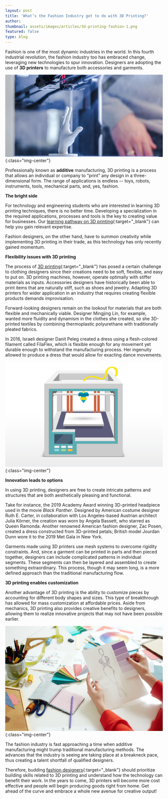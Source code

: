 ```yaml
---
layout: post
title: 'What’s the Fashion Industry got to do with 3D Printing?'
author: 
thumbnail: assets/images/articles/3d-printing-fashion-1.png
featured: false
type: blog
---
```


Fashion is one of the most dynamic industries in the world. In this fourth industrial revolution, the fashion industry too has embraced change, leveraging new technologies to spur innovation. Designers are adopting the use of **3D printers** to manufacture both accessories and garments.

![3d-printing-fashion-1](/assets/images/articles/3d-printing-fashion-1.png){:class="img-center"}

Professionally known as **additive** manufacturing, 3D printing is a process that allows an individual or company to “print” any design in a three-dimensional form. The range of applications is endless -- toys, robots, instruments, tools, mechanical parts, and, yes, fashion.

**The bright side**

For technology and engineering students who are interested in learning 3D printing techniques, there is no better time. Developing a specialization in the required applications, processes and tools is the key to creating value for businesses. Our [learning pathway on 3D printing](https://lore.online/learning-path/3D-Printing-by-Imaginarium#enrol){:target="\_blank"} can help you gain relevant expertise.

Fashion designers, on the other hand, have to summon creativity while implementing 3D printing in their trade, as this technology has only recently gained momentum.


**Flexibility issues with 3D printing**

The process of [3D printing](https://lore.online/results/3D%2520printing){:target="\_blank"} has posed a certain challenge to clothing designers since their creations need to be soft, flexible, and easy to put on. 3D printing machines, however, operate optimally with stiffer materials as inputs. Accessories designers have historically been able to print items that are naturally stiff, such as shoes and jewelry. Adapting 3D printers for wider application in an industry that requires creating flexible products demands improvisation.

Forward-looking designers remain on the lookout for materials that are both flexible and mechanically viable. Designer Mingjing Lin, for example, wanted more fluidity and dynamism in the clothes she created, so she 3D-printed textiles by combining thermoplastic polyurethane with traditionally pleated fabrics. 

In 2016, Israeli designer Danit Peleg created a dress using a flesh-colored filament called FilaFlex, which is flexible enough for any movement yet durable enough to withstand the manufacturing process. Her ingenuity allowed to produce a dress that would allow for exacting dance movements. 

![3d-printing-fashion-2](/assets/images/articles/3d-printing-fashion-2.png){:class="img-center"}

**Innovation leads to options**

ln using 3D printing, designers are free to create intricate patterns and structures that are both aesthetically pleasing and functional.

Take for instance, the 2019 Academy Award winning 3D-printed headpiece used in the movie <i>Black Panther</i>. Designed by American costume designer Ruth E. Carter, in collaboration with Los Angeles-based Austrian architect Julia Körner, the creation was worn by Angela Bassett, who starred as Queen Ramonda. 
Another renowned American fashion designer, Zac Posen, created a dress constructed from 3D-printed petals; British model Jourdan Dunn wore it to the 2019 Met Gala in New York.

Garments made using 3D printers use mesh systems to overcome rigidity constraints. And, since a garment can be printed in parts and then pieced together, designers can include complicated patterns in individual segments. 
These segments can then be layered and assembled to create something extraordinary. This process, though it may seem long, is a more defined approach than the traditional manufacturing flow.

**3D printing enables customization**

Another advantage of 3D printing is the ability to customize pieces by accounting for different body shapes and sizes. This type of breakthrough has allowed for mass customization at affordable prices. Aside from mechanics, 3D printing also provides creative benefits to designers, allowing them to realize innovative projects that may not have been possible earlier. 

![3d-printing-fashion-3](/assets/images/articles/3d-printing-fashion-3.png){:class="img-center"}

The fashion industry is fast approaching a time when additive manufacturing might trump traditional manufacturing methods. The advances that the industry is seeing are taking place at a breakneck pace, thus creating a talent shortfall of qualified designers.

Therefore, budding [fashion designers](https://lore.online/results/fashion%2520designing){:target="\_blank"} should prioritize building skills related to 3D printing and understand how the technology can benefit their work. In the years to come, 3D printers will become more cost effective and people will begin producing goods right from home. Get ahead of the curve and embrace a whole new avenue for creative output!




